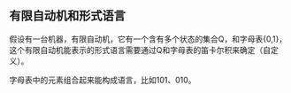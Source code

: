 ## 有限自动机和形式语言
假设有一台机器，有限自动机，它有一个含有多个状态的集合Q，和字母表{0,1}，这个有限自动机能表示的形式语言需要通过Q和字母表的笛卡尔积来确定（自定义）。

字母表中的元素组合起来能构成语言，比如101、010。